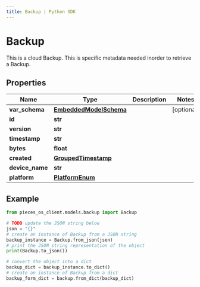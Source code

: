 ```yaml
---
title: Backup | Python SDK
---
```


# Backup

This is a cloud Backup. This is specific metadata needed inorder to retrieve a Backup.

## Properties

Name | Type | Description | Notes
------------ | ------------- | ------------- | -------------
**var_schema** | [**EmbeddedModelSchema**](EmbeddedModelSchema) |  | [optional] 
**id** | **str** |  | 
**version** | **str** |  | 
**timestamp** | **str** |  | 
**bytes** | **float** |  | 
**created** | [**GroupedTimestamp**](GroupedTimestamp) |  | 
**device_name** | **str** |  | 
**platform** | [**PlatformEnum**](PlatformEnum) |  | 

## Example

```python
from pieces_os_client.models.backup import Backup

# TODO update the JSON string below
json = "{}"
# create an instance of Backup from a JSON string
backup_instance = Backup.from_json(json)
# print the JSON string representation of the object
print(Backup.to_json())

# convert the object into a dict
backup_dict = backup_instance.to_dict()
# create an instance of Backup from a dict
backup_form_dict = backup.from_dict(backup_dict)
```


